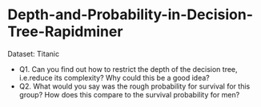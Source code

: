 # Depth-and-Probability-in-Decision-Tree-Rapidminer

Dataset: Titanic
* Q1. Can you find out how to restrict the depth of the decision tree, i.e.reduce its complexity? Why could this be a good idea?
* Q2. What would you say was the rough probability for survival for this group? How does this compare to the survival probability for men?
